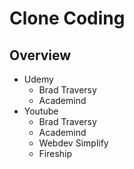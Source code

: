 # Clone Coding

## Overview

- Udemy
  - Brad Traversy
  - Academind
- Youtube
  - Brad Traversy
  - Academind
  - Webdev Simplify
  - Fireship
